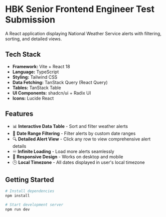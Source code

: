 # HBK Senior Frontend Engineer Test Submission

A React application displaying National Weather Service alerts with filtering, sorting, and detailed views.

## Tech Stack

- **Framework:** Vite + React 18
- **Language:** TypeScript
- **Styling:** Tailwind CSS
- **Data Fetching:** TanStack Query (React Query)
- **Tables:** TanStack Table
- **UI Components:** shadcn/ui + Radix UI
- **Icons:** Lucide React

## Features

- 📊 **Interactive Data Table** - Sort and filter weather alerts
- 📅 **Date Range Filtering** - Filter alerts by custom date ranges
- 🔍 **Detailed Alert View** - Click any row to view comprehensive alert details
- ♾️ **Infinite Loading** - Load more alerts seamlessly
- 📱 **Responsive Design** - Works on desktop and mobile
- 🕒 **Local Timezone** - All dates displayed in user's local timezone

## Getting Started

```bash
# Install dependencies
npm install

# Start development server
npm run dev